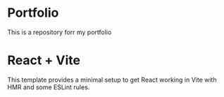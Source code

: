 # Portfolio
This is a repository forr my portfolio

# React + Vite

This template provides a minimal setup to get React working in Vite with HMR and some ESLint rules.

